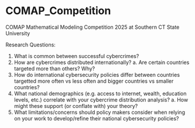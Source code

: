 # COMAP_Competition
COMAP Mathematical Modeling Competition 2025 at Southern CT State University

Research Questions: 
1. What is common between successful cybercrimes?
2. How are cybercrimes distributed internationally?
     a. Are certain countries targeted more than others? Why?
3. How do international cybersecurity policies differ between countries targetted more often vs less often and bigger countries vs smaller countries?
4. What national demographics (e.g. access to internet, wealth, education levels, etc.) correlate with your cybercrime distribution analysis?
     a. How might these support (or conflate with) your theory?
5. What limitations/concerns should policy makers consider when relying on your work to develop/refine their national cybersecurity policies?
